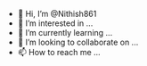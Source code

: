 - 👋 Hi, I’m @Nithish861
- 👀 I’m interested in ...
- 🌱 I’m currently learning ...
- 💞️ I’m looking to collaborate on ...
- 📫 How to reach me ...

<!---
Nithish861/Nithish861 is a ✨ special ✨ repository because its `README.md` (this file) appears on your GitHub profile.
You can click the Preview link to take a look at your changes.
--->
